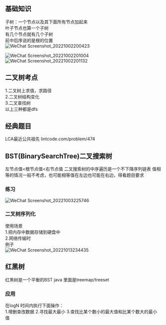 ## 基础知识
子树：一个节点以及其下面所有节点加起来  
叶子节点也算一个子树  
有几个节点就有几个子树  
前中后序说的是根的位置  
![WeChat Screenshot_20221002200423](https://user-images.githubusercontent.com/83968454/193469031-a8f3f02d-d047-48e0-894c-b11e68776fce.png)

![WeChat Screenshot_20221002201004](https://user-images.githubusercontent.com/83968454/193469265-9e8bfc18-c490-4aa6-9a4a-5ad8447e1442.png)
![WeChat Screenshot_20221002201132](https://user-images.githubusercontent.com/83968454/193469329-b7071ab9-8e41-42a7-8180-cbcbdd6d51e8.png)

## 二叉树考点
1.二叉树上求值，求路径  
2.二叉树结构变化  
3.二叉查找树  
以上三种都是dfs

## 经典题目
LCA最近公共祖先
lintcode.com/problem/474

## BST(BinarySearchTree)二叉搜索树
左节点值<根节点值<右节点值
二叉搜索树的中序遍历是一个不下降序列链表
值相等的情况一般不考虑，也可能相等值在左边也可能在右边，得看题目要求
### 练习  
![WeChat Screenshot_20221003225746](https://user-images.githubusercontent.com/83968454/193681178-e0fd8673-bfc5-4632-9d8a-e759fc9457d6.png)

### 二叉树序列化
使用场景  
1.把内存中数据存储到硬盘中  
2.网络传输时  
例子  
![WeChat Screenshot_20221013234435](https://user-images.githubusercontent.com/83968454/195716801-a7e25cdd-31e5-4a43-826e-2347f5272eb5.png)

## 红黑树
红黑树是一个平衡的BST
java 里面是treemap/treeset
### 应用  
在logN 时间内执行下面操作：  
1.增删查改数据
2.寻找最大最小
3.查找比某个数小的最大值和比某个数大的最小值

